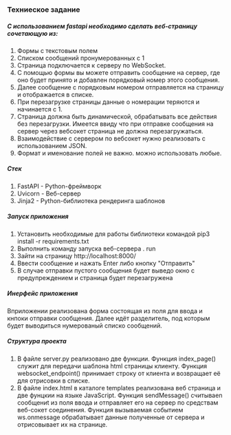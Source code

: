 ### Техниеское задание
##### С использованием fastapi необходимо сделать веб-страницу сочетающую из:
1. Формы с текстовым полем
2. Списком сообщений пронумерованных с 1
3. Страница подключается к серверу по WebSocket.
4. С помощью формы вы можете отправить сообщение на сервер, где оно будет принято и добавлен порядковый номер этого сообщения.
5. Далее сообщение с порядковым номером отправляется на страницу и отображается в списке.
6. При перезагрузке страницы данные о номерации теряются и начинается с 1.
7. Страница должна быть динамической, обрабатывать все действия без перезагрузки. Имеется ввиду что при отправке сообщения на сервер через вебсокет страница не должна перезагружаться.  
8. Взаимодействие с сервером по вебсокет нужно реализовать с использованием JSON. 
9. Формат и именование полей не важно. можно использовать любые.

##### Стек
1. FastAPI - Python-фреймворк 
2. Uvicorn - Веб-сервер 
3. Jinja2 - Python-библиотека рендеринга шаблонов

##### Запуск приложения
1. Установить необходимые для работы библиотеки командой pip3 install -r requirements.txt
2. Выполнить команду запуска веб-сервера . run
3. Зайти на страницу http://localhost:8000/
4. Ввести сообщение и нажать Enter либо кнопку "Отправить"
5. В случае отправки пустого сообщения будет выведо окно с предупреждением и страница будет перезагружена

##### Инерфейс приложения
Вприложении реализована форма состоящая из поля для ввода и кнпоки отправки сообщения.
Далее идёт разделитель, под которым будет выводиться нумерованый списко сообщений.

##### Структура проекта
1. В файле server.py реализовано две функции. Функция index_page() служит для передачи шаблона html страницы клиенту. Функция websocket_endpoint() принимает строку от клиента и возвращает её для отрисовки в списке.
2. В файле index.html в каталоге templates реализована веб страница и две фунцкии на языке JavaScript. Функция sendMessage() считываеn сообщениt из поля ввода и отправляет его на сервер по средствам веб-сокет соединения. Функция вызываемая событием ws.onmessage обрабатывает данные полученные от сервера и отрисовывает их на странице.
